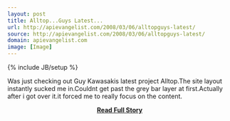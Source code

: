 ```yaml
---
layout: post
title: Alltop...Guys Latest...
url: http://apievangelist.com/2008/03/06/alltopguys-latest/
source: http://apievangelist.com/2008/03/06/alltopguys-latest/
domain: apievangelist.com
image: [Image]
---
```

{% include JB/setup %}<p>Was just checking out Guy Kawasakis latest project Alltop.The site layout instantly sucked me in.Couldnt get past the grey bar layer at first.Actually after i got over it.it forced me to really focus on the content.</p>
<center><p><a href="http://apievangelist.com/2008/03/06/alltopguys-latest/" style='padding:25px; font-sze:18px; font-weight: bold;'>Read Full Story</a></p></center>
